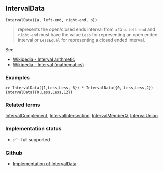 ## IntervalData

```
IntervalData({a, left-end, right-end, b})
```

> represents the open/closed ends interval from `a` to `b`. `left-end` and `right-end` must have the value `Less` for representing an open ended interval or `LessEqual` for representing a closed ended interval.


See 
* [Wikipedia - Interval arithmetic](https://en.wikipedia.org/wiki/Interval_arithmetic)
* [Wikipedia - Interval (mathematics)](https://en.wikipedia.org/wiki/Interval_(mathematics))

### Examples

```
>> IntervalData({1,Less,Less, 6}) * IntervalData({0, Less,Less,2}) 
IntervalData({0,Less,Less,12})
```

### Related terms 
[IntervalComplement](IntervalComplement.md), [IntervalIntersection](IntervalIntersection.md), [IntervalMemberQ](IntervalMemberQ.md), [IntervalUnion](IntervalUnion.md) 
 






### Implementation status

* &#x2705; - full supported

### Github

* [Implementation of IntervalData](https://github.com/axkr/symja_android_library/blob/master/symja_android_library/matheclipse-core/src/main/java/org/matheclipse/core/builtin/IntervalFunctions.java#L262) 
